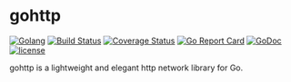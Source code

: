 # gohttp

[![Golang](https://img.shields.io/badge/Language-Go-green.svg?style=flat)](https://golang.org)
[![Build Status](https://travis-ci.org/philchia/gohttp.svg?branch=master)](https://travis-ci.org/philchia/gohttp)
[![Coverage Status](https://coveralls.io/repos/github/philchia/gohttp/badge.svg?branch=master)](https://coveralls.io/github/philchia/gohttp?branch=master)
[![Go Report Card](https://goreportcard.com/badge/github.com/philchia/gohttp)](https://goreportcard.com/report/github.com/philchia/gohttp)
[![GoDoc](https://godoc.org/github.com/philchia/gohttp?status.svg)](https://godoc.org/github.com/philchia/gohttp)
[![license](https://img.shields.io/github/license/mashape/apistatus.svg)](https://opensource.org/licenses/MIT)

gohttp is a lightweight and elegant http network library for Go.
